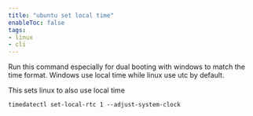 ```yaml
---
title: "ubuntu set local time"
enableToc: false
tags:
- linux
- cli
---
```


Run this command especially for dual booting with windows to match the time format.
Windows use local time while linux use utc by default. 

This sets linux to also use local time
```
timedatectl set-local-rtc 1 --adjust-system-clock
```
